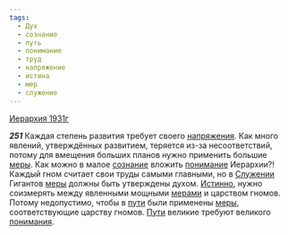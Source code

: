 ```yaml
---
tags:
  - Дух
  - сознание
  - путь
  - понимание
  - труд
  - напряжение
  - истина
  - мер
  - служение
---
```


[Иерархия 1931г](/agni/1931)

___251___
Каждая степень развития требует своего [напряжения](/tag/#напряжение). Как много явлений, утверждённых развитием, теряется из-за несоответствий, потому для вмещения больших планов нужно применить большие [меры](/tag/#[мер](/tag/#мер)). Как можно в малое [сознание](/tag/#сознание) вложить [понимание](/tag/#понимание) Иерархии?! Каждый гном считает свои труды самыми главными, но в [Служении](/tag/#служение) Гигантов [меры](/tag/#[мер](/tag/#мер)) должны быть утверждены духом. [Истинно](/tag/#истина), нужно соизмерять между явленными мощными [мерами](/tag/#мер) и царством гномов. Потому недопустимо, чтобы в [пути](/tag/#путь) были применены [меры](/tag/#[мер](/tag/#мер)), соответствующие царству гномов. [Пути](/tag/#путь) великие требуют великого [понимания](/tag/#понимание).   

